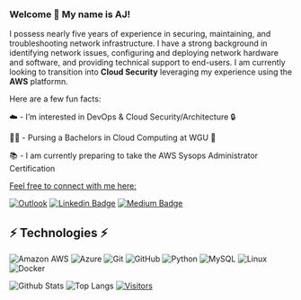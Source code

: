 ### Welcome 👋 My name is AJ!

<!-- Introduce yourself and give a brief introduction about yourself here.  Also include what tech you're interested in and what you are currently learning -->
I possess nearly five years of experience in securing, maintaining, and troubleshooting network infrastructure. I have a strong background in identifying network issues, configuring and deploying network hardware and software, and providing technical support to end-users. I am currently looking to transition into **Cloud Security** leveraging my experience using the **AWS** platformn.

Here are a few fun facts:


☁️ -  I’m interested in DevOps & Cloud Security/Architecture 🔒


👨‍🎓 - Pursing a Bachelors in Cloud Computing at WGU 🦉


📚 - I am currently preparing to take the AWS Sysops Administrator Certification


<ins>Feel free to connect with me here:</ins>

<!-- Replace the fields below with the information requested. Remember to remove the encapsulating <> characters. For spaces in names, use %20 (e.g. Broadus%20Palmer) -->

[![Outlook](https://img.shields.io/badge/Nija.Griffin@outlook.com-0078D4?style=for-the-badge&logo=microsoft-outlook&logoColor=white=mailto:nija.griffin@outlook.com)](mailto:nija.griffin@outlook.com)
[![Linkedin Badge](https://img.shields.io/badge/-Nija%20Griffin-blue?style=flat-square&logo=Linkedin&logoColor=white&link=https://www.linkedin.com/in/nija-griffin/)](https://www.linkedin.com/in/avyana-baker-89728290/)
[![Medium Badge](https://img.shields.io/badge/Nija%20Griffin-12100E?style=flat-square&logo=medium&logoColor=white&link=https://medium.com/@nijagriffin)](https://medium.com/@nijagriffin)

## ⚡ Technologies ⚡️

<!-- Check out the Badges folder for more badges -->

![Amazon AWS](https://img.shields.io/badge/Amazon%20AWS-232F3E?style=flat-square&logo=amazon-aws)
![Azure](https://img.shields.io/badge/azure-%230072C6.svg?style=for-the-badge&logo=microsoftazure&logoColor=white)
![Git](https://img.shields.io/badge/-Git-black?style=flat-square&logo=git)
![GitHub](https://img.shields.io/badge/-GitHub-181717?style=flat-square&logo=github)
![Python](https://img.shields.io/badge/-Python-black?style=flat-square&logo=Python)
![MySQL](https://img.shields.io/badge/mysql-%2300000f.svg?style=for-the-badge&logo=mysql&logoColor=white)
![Linux](https://img.shields.io/badge/Linux-FCC624?style=flat-square&logo=linux&logoColor=black)
![Docker](https://img.shields.io/badge/docker-%230db7ed.svg?style=for-the-badge&logo=docker&logoColor=white)

<!-- Replace the fields below with the information requested. Remember to remove the encapsulating <> characters. -->

![Github Stats](https://github-readme-stats.vercel.app/api?username=nijag&count_private=true&show_icons=true&include_all_commits=true)
![Top Langs](https://github-readme-stats.vercel.app/api/top-langs/?username=nijag&hide=TeX&layout=compact)
[![Visitors](https://api.visitorbadge.io/api/visitors?path=nijag%2Fnijag&label=VISITORS&countColor=%23263759)](https://visitorbadge.io/status?path=nijag%2nijag)
